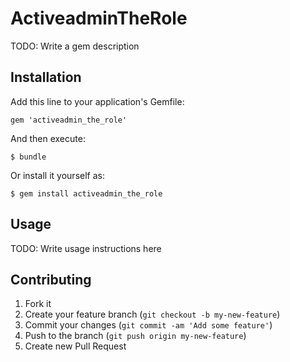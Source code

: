 # ActiveadminTheRole

TODO: Write a gem description

## Installation

Add this line to your application's Gemfile:

    gem 'activeadmin_the_role'

And then execute:

    $ bundle

Or install it yourself as:

    $ gem install activeadmin_the_role

## Usage

TODO: Write usage instructions here

## Contributing

1. Fork it
2. Create your feature branch (`git checkout -b my-new-feature`)
3. Commit your changes (`git commit -am 'Add some feature'`)
4. Push to the branch (`git push origin my-new-feature`)
5. Create new Pull Request

